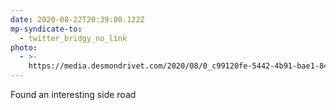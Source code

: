 ```yaml
---
date: 2020-08-22T20:39:00.122Z
mp-syndicate-to:
  - twitter_bridgy_no_link
photo:
  - >-
    https://media.desmondrivet.com/2020/08/0_c99120fe-5442-4b91-bae1-84d23a1745cb.jpg
---
```


Found an interesting side road
